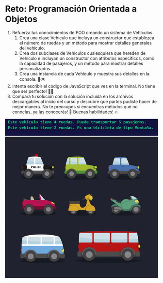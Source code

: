 # Reto: Programación Orientada a Objetos
1. Refuerza tus conocimientos de POO creando un sistema de Vehículos.
      1. Crea una clase Vehículo que incluya un constructor que establezca el número de ruedas y un método para mostrar detalles generales del vehículo. 
      2. Crea dos subclases de Vehículos cualesquiera que hereden de Vehículo e incluyan un constructor con atributos específicos, como la capacidad de pasajeros, y un método para mostrar detalles personalizados.
      3. Crea una instancia de cada Vehículo y muestra sus detalles en la consola. 🚗🚲
2. Intenta escribir el código de JavaScript que ves en la terminal. No tiene que ser perfecto! 🧑‍💻 
3. Compara tu solución con la solución incluida en los archivos descargables al inicio del curso y descubre que partes pudiste hacer de mejor manera. No te preocupes si encuentras métodos que no conocías, ya las conocerás! 🙌 Buenas habilidades! 🔥

![Imgen Consola](https://raw.githubusercontent.com/fernando-feijoo/Practicas-Academia-X/master/JavaScript/Reto-POO/Terminal.webp)
![Imgen Ilustracion](https://raw.githubusercontent.com/fernando-feijoo/Practicas-Academia-X/master/JavaScript/Reto-POO/Ilustracion.webp)
